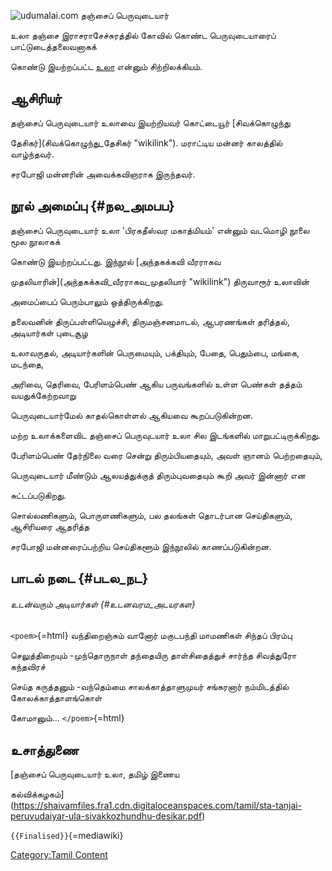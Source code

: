 ![udumalai.com](Peruvudaiyaarulaa.jpg "udumalai.com") தஞ்சைப் பெருவுடையார்
உலா தஞ்சை இராசராசேச்சுரத்தில் கோவில் கொண்ட பெருவுடையாரைப் பாட்டுடைத்தலைவனாகக்
கொண்டு இயற்றப்பட்ட [உலா](உலா_(இலக்கியம்) "wikilink") என்னும் சிற்றிலக்கியம்.

## ஆசிரியர்

தஞ்சைப் பெருவுடையார் உலாவை இயற்றியவர் கொட்டையூர் [சிவக்கொழுந்து
தேசிகர்](சிவக்கொழுந்து_தேசிகர் "wikilink"). மராட்டிய மன்னர் காலத்தில் வாழ்ந்தவர்.
சரபோஜி மன்னரின் அவைக்கவிஞராக இருந்தவர்.

## நூல் அமைப்பு {#நல_அமபப}

தஞ்சைப் பெருவுடையார் உலா \'பிரகதீஸ்வர மகாத்மியம்\' என்னும் வடமொழி நூலை மூல நூலாகக்
கொண்டு இயற்றப்பட்டது. இந்நூல் [அந்தகக்கவி வீரராகவ
முதலியாரின்](அந்தகக்கவி_வீரராகவ_முதலியார் "wikilink") திருவாரூர் உலாவின்
அமைப்பைப் பெரும்பாலும் ஒத்திருக்கிறது.

தலைவனின் திருப்பள்ளியெழுச்சி, திருமஞ்சனமாடல், ஆபரணங்கள் தரித்தல், அடியார்கள் புடைசூழ
உலாவருதல், அடியார்களின் பெருமையும், பக்தியும், பேதை, பெதும்பை, மங்கை, மடந்தை,
அரிவை, தெரிவை, பேரிளம்பெண் ஆகிய பருவங்களில் உள்ள பெண்கள் தத்தம் வயதுக்கேற்றவாறு
பெருவுடையார்மேல் காதல்கொள்ளல் ஆகியவை கூறப்படுகின்றன.

மற்ற உலாக்களைவிட தஞ்சைப் பெருவுடயார் உலா சில இடங்களில் மாறுபட்டிருக்கிறது.
பேரிளம்பெண் தேர்நிலை வரை சென்று திரும்பியதையும், அவள் ஞானம் பெற்றதையும்,
பெருவுடையார் மீண்டும் ஆலயத்துக்குத் திரும்புவதையும் கூறி அவர் இன்னார் என
சுட்டப்படுகிறது.

சொல்லணிகளும், பொருளணிகளும், பல தலங்கள் தொடர்பான செய்திகளும், ஆசிரியரை ஆதரித்த
சரபோஜி மன்னரைப்பற்றிய செய்திகளூம் இந்நூலில் காணப்படுகின்றன.

## பாடல் நடை {#படல_நட}

###### உடன்வரும் அடியார்கள் {#உடனவரம_அடயரகள}

`<poem>`{=html} வந்திறைஞ்சும் வானோர் மகுடபந்தி மாமணிகள் சிந்தப் பிரம்பு
செலுத்திறையும் -முந்தொருநாள் தந்தையிரு தாள்சிதைத்துச் சார்ந்த சிவத்துரோ கந்தவிரச்
செய்த கருத்தனும் -வந்தெம்மை சாலக்காத்தாளுமுயர் சங்கரனார் நம்மிடத்தில் கோலக்காத்தாளங்கொள்
கோமானும்\... `</poem>`{=html}

## உசாத்துணை

[தஞ்சைப் பெருவுடையார் உலா, தமிழ் இணைய
கல்விக்கழகம்](https://shaivamfiles.fra1.cdn.digitaloceanspaces.com/tamil/sta-tanjai-peruvudaiyar-ula-sivakkozhundhu-desikar.pdf)

`{{Finalised}}`{=mediawiki}

[Category:Tamil Content](Category:Tamil_Content "wikilink")
